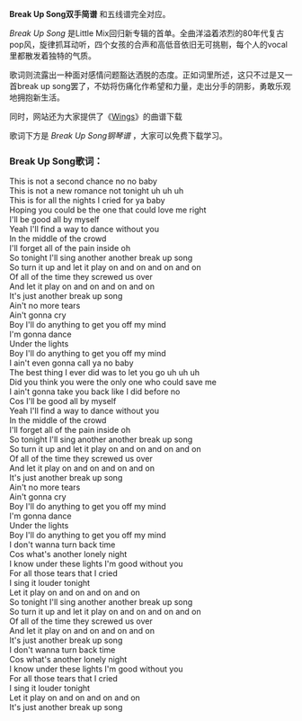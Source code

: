 

**Break Up Song双手简谱** 和五线谱完全对应。

_Break Up Song_ 是Little
Mix回归新专辑的首单。全曲洋溢着浓烈的80年代复古pop风，旋律抓耳动听，四个女孩的合声和高低音依旧无可挑剔，每个人的vocal里都散发着独特的气质。

歌词则流露出一种面对感情问题豁达洒脱的态度。正如词里所述，这只不过是又一首break up
song罢了，不妨将伤痛化作希望和力量，走出分手的阴影，勇敢乐观地拥抱新生活。

同时，网站还为大家提供了《[Wings](Music-3746-Wings-Little-Mix.html "Wings")》的曲谱下载

歌词下方是 _Break Up Song钢琴谱_ ，大家可以免费下载学习。

### Break Up Song歌词：

This is not a second chance no no baby  
This is not a new romance not tonight uh uh uh  
This is for all the nights I cried for ya baby  
Hoping you could be the one that could love me right  
I'll be good all by myself  
Yeah I'll find a way to dance without you  
In the middle of the crowd  
I'll forget all of the pain inside oh  
So tonight I'll sing another another break up song  
So turn it up and let it play on and on and on and on  
Of all of the time they screwed us over  
And let it play on and on and on and on  
It's just another break up song  
Ain't no more tears  
Ain't gonna cry  
Boy I'll do anything to get you off my mind  
I'm gonna dance  
Under the lights  
Boy I'll do anything to get you off my mind  
I ain't even gonna call ya no baby  
The best thing I ever did was to let you go uh uh uh  
Did you think you were the only one who could save me  
I ain't gonna take you back like I did before no  
Cos I'll be good all by myself  
Yeah I'll find a way to dance without you  
In the middle of the crowd  
I'll forget all of the pain inside oh  
So tonight I'll sing another another break up song  
So turn it up and let it play on and on and on and on  
Of all of the time they screwed us over  
And let it play on and on and on and on  
It's just another break up song  
Ain't no more tears  
Ain't gonna cry  
Boy I'll do anything to get you off my mind  
I'm gonna dance  
Under the lights  
Boy I'll do anything to get you off my mind  
I don't wanna turn back time  
Cos what's another lonely night  
I know under these lights I'm good without you  
For all those tears that I cried  
I sing it louder tonight  
Let it play on and on and on and on  
So tonight I'll sing another another break up song  
So turn it up and let it play on and on and on and on  
Of all of the time they screwed us over  
And let it play on and on and on and on  
It's just another break up song  
I don't wanna turn back time  
Cos what's another lonely night  
I know under these lights I'm good without you  
For all those tears that I cried  
I sing it louder tonight  
Let it play on and on and on and on  
It's just another break up song

